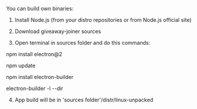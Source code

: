 You can build own binaries:


1. Install Node.js (from your distro repositories or from Node.js official site)


2. Download giveaway-joiner sources


3. Open terminal in sources folder and do this commands:

npm install electron@2

npm update

npm install electron-builder

electron-builder -l --dir


4. App build will be in 'sources folder'/distr/linux-unpacked
